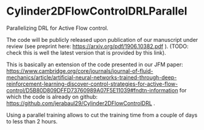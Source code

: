 # Cylinder2DFlowControlDRLParallel

Parallelizing DRL for Active Flow control.

The code will be publicly released upon publication of our manuscript under review (see preprint here: https://arxiv.org/pdf/1906.10382.pdf ). (TODO: check this is well the latest version that is provided by this link).

This is basically an extension of the code presented in our JFM paper: https://www.cambridge.org/core/journals/journal-of-fluid-mechanics/article/artificial-neural-networks-trained-through-deep-reinforcement-learning-discover-control-strategies-for-active-flow-control/D5B80D809DFFD73760989A07F5E11039#fndtn-information for which the code is already on github: https://github.com/jerabaul29/Cylinder2DFlowControlDRL .

Using a parallel training allows to cut the training time from a couple of days to less than 2 hours.
